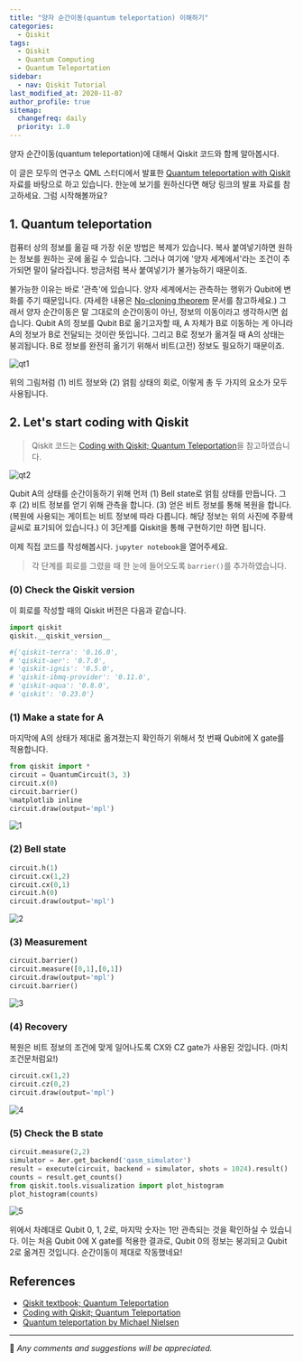 ```yaml
---
title: "양자 순간이동(quantum teleportation) 이해하기"
categories:
  - Qiskit
tags:
  - Qiskit
  - Quantum Computing
  - Quantum Teleportation
sidebar:
  - nav: Qiskit Tutorial
last_modified_at: 2020-11-07
author_profile: true
sitemap:
  changefreq: daily
  priority: 1.0
---
```


양자 순간이동(quantum teleportation)에 대해서 Qiskit 코드와 함께 알아봅시다.<br/>

이 글은 모두의 연구소 QML 스터디에서 발표한 [Quantum teleportation with Qiskit](https://www.slideshare.net/DayeongKang/quantum-teleportation-239032036) 자료를
바탕으로 하고 있습니다. 한눈에 보기를 원하신다면 해당 링크의 발표 자료를 참고하세요. 그럼 시작해볼까요?

## 1. Quantum teleportation

컴퓨터 상의 정보를 옮길 때 가장 쉬운 방법은 복제가 있습니다. 복사 붙여넣기하면 원하는 정보를 원하는 곳에 옮길 수 있습니다.
그러나 여기에 '양자 세계에서'라는 조건이 추가되면 말이 달라집니다. 방금처럼 복사 붙여넣기가 불가능하기 때문이죠.<br/>

불가능한 이유는 바로 '관측'에 있습니다. 양자 세계에서는 관측하는 행위가 Qubit에 변화를 주기 때문입니다.
(자세한 내용은 [No-cloning theorem](https://en.wikipedia.org/wiki/No-cloning_theorem) 문서를 참고하세요.)
그래서 양자 순간이동은 말 그대로의 순간이동이 아닌, 정보의 이동이라고 생각하시면 쉽습니다.
Qubit A의 정보를 Qubit B로 옮기고자할 때, A 자체가 B로 이동하는 게 아니라 A의 정보가 B로 전달되는 것이란 뜻입니다.
그리고 B로 정보가 옮겨질 때 A의 상태는 붕괴됩니다. B로 정보를 완전히 옮기기 위해서 비트(고전) 정보도 필요하기 때문이죠.<br/>

![qt1](https://user-images.githubusercontent.com/62553200/98430801-adcd8080-20f3-11eb-9a8f-ec6497f248e5.PNG)

위의 그림처럼 (1) 비트 정보와 (2) 얽힘 상태의 회로, 이렇게 총 두 가지의 요소가 모두 사용됩니다.

## 2. Let's start coding with Qiskit

> Qiskit 코드는 [Coding with Qiskit; Quantum Teleportation](https://youtu.be/mMwovHK2NrE)을 참고하였습니다.

![qt2](https://user-images.githubusercontent.com/62553200/98430865-1e749d00-20f4-11eb-80b0-f1a2f91638b6.PNG)

Qubit A의 상태를 순간이동하기 위해 먼저 (1) Bell state로 얽힘 상태를 만듭니다.
그 후 (2) 비트 정보를 얻기 위해 관측을 합니다. (3) 얻은 비트 정보를 통해 복원을 합니다. (복원에 사용되는 게이트는 비트 정보에 따라 다릅니다.
해당 정보는 위의 사진에 주황색 글씨로 표기되어 있습니다.)
이 3단계를 Qiskit을 통해 구현하기만 하면 됩니다.<br/>

이제 직접 코드를 작성해봅시다. `jupyter notebook`을 열어주세요.

> 각 단계를 회로를 그렸을 때 한 눈에 들어오도록 `barrier()`를 추가하였습니다.

### (0) Check the Qiskit version

이 회로를 작성할 때의 Qiskit 버전은 다음과 같습니다.

```python
import qiskit
qiskit.__qiskit_version__

#{'qiskit-terra': '0.16.0',
# 'qiskit-aer': '0.7.0',
# 'qiskit-ignis': '0.5.0',
# 'qiskit-ibmq-provider': '0.11.0',
# 'qiskit-aqua': '0.8.0',
# 'qiskit': '0.23.0'}
```

### (1) Make a state for A

마지막에 A의 상태가 제대로 옮겨졌는지 확인하기 위해서 첫 번째 Qubit에 X gate를 적용합니다.

```python
from qiskit import *
circuit = QuantumCircuit(3, 3)
circuit.x(0)
circuit.barrier()
%matplotlib inline
circuit.draw(output='mpl')
```

![1](https://user-images.githubusercontent.com/62553200/98431357-eb340d00-20f7-11eb-80a0-9dbd286859e5.png)

### (2) Bell state

```python
circuit.h(1)
circuit.cx(1,2)
circuit.cx(0,1)
circuit.h(0)
circuit.draw(output='mpl')
```

![2](https://user-images.githubusercontent.com/62553200/98431359-ebcca380-20f7-11eb-89ef-ae95ba23d6ee.png)

### (3) Measurement

```python
circuit.barrier()
circuit.measure([0,1],[0,1])
circuit.draw(output='mpl')
circuit.barrier()
```

![3](https://user-images.githubusercontent.com/62553200/98431351-e8d1b300-20f7-11eb-8bda-b44564ddae6a.png)

### (4) Recovery

복원은 비트 정보의 조건에 맞게 일어나도록 CX와 CZ gate가 사용된 것입니다. (마치 조건문처럼요!)

```python
circuit.cx(1,2)
circuit.cz(0,2)
circuit.draw(output='mpl')
```

![4](https://user-images.githubusercontent.com/62553200/98431354-ea9b7680-20f7-11eb-9d8e-5d73e1fdebc8.png)

### (5) Check the B state

```python
circuit.measure(2,2)
simulator = Aer.get_backend('qasm_simulator')
result = execute(circuit, backend = simulator, shots = 1024).result()
counts = result.get_counts()
from qiskit.tools.visualization import plot_histogram
plot_histogram(counts)
```

![5](https://user-images.githubusercontent.com/62553200/98431355-ea9b7680-20f7-11eb-837d-d081b7c98562.png)

위에서 차례대로 Qubit 0, 1, 2로, 마지막 숫자는 1만 관측되는 것을 확인하실 수 있습니다.
이는 처음 Qubit 0에 X gate를 적용한 결과로, Qubit 0의 정보는 붕괴되고 Qubit 2로 옮겨진 것입니다.
순간이동이 제대로 작동했네요!

## References

- [Qiskit textbook; Quantum Teleportation](https://qiskit.org/textbook/ch-algorithms/teleportation.html)
- [Coding with Qiskit; Quantum Teleportation](https://youtu.be/mMwovHK2NrE)
- [Quantum teleportation by Michael Nielsen](https://youtu.be/3wZ35c3oYUE)

---

💬 _Any comments and suggestions will be appreciated._
